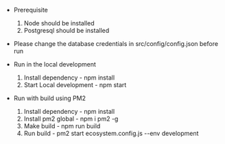 * Prerequisite
    1. Node should be installed
    2. Postgresql should be installed

* Please change the database credentials in src/config/config.json before run

* Run in the local development
    1. Install dependency - npm install
    2. Start Local development - npm start

* Run with build using PM2
    1. Install dependency - npm install
    1. Install pm2 global - npm i pm2 -g
    2. Make build - npm run build
    3. Run build - pm2 start ecosystem.config.js --env development
 
